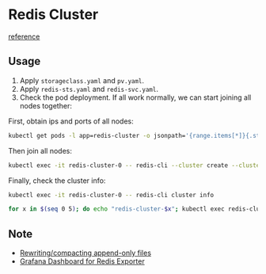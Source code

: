 # Redis Cluster
[reference](https://rancher.com/blog/2019/deploying-redis-cluster)
## Usage
1. Apply `storageclass.yaml` and `pv.yaml`.
2. Apply `redis-sts.yaml` and `redis-svc.yaml`.
3. Check the pod deployment. If all work normally, we can start joining all nodes together:

First, obtain ips and ports of all nodes:
```bash
kubectl get pods -l app=redis-cluster -o jsonpath='{range.items[*]}{.status.podIP}:6379 '
```
Then join all nodes:
```bash
kubectl exec -it redis-cluster-0 -- redis-cli --cluster create --cluster-replicas 1 10.42.0.159:6379 10.42.1.88:6379 10.42.0.160:6379 10.42.1.89:6379 10.42.0.161:6379 10.42.1.90:6379
```

Finally, check the cluster info:
```bash
kubectl exec -it redis-cluster-0 -- redis-cli cluster info
```
```bash
for x in $(seq 0 5); do echo "redis-cluster-$x"; kubectl exec redis-cluster-$x -- redis-cli role; echo; done
```
## Note
- [Rewriting/compacting append-only files](https://redislabs.com/ebook/part-2-core-concepts/chapter-4-keeping-data-safe-and-ensuring-performance/4-1-persistence-options/4-1-3-rewritingcompacting-append-only-files/)
- [Grafana Dashboard for Redis Exporter](https://grafana.com/grafana/dashboards/763/revisions)